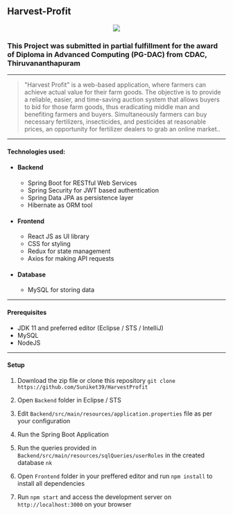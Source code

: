 ## Harvest-Profit

<p align="center">
  <a href="http://3.87.75.52:3000">
    <img src="https://drive.google.com/file/d/1nVhdyG9MBLaZ-og_lG24bJpddKCmXKbi/view?usp=share_link"/>
  </a>
</p>

### This Project was submitted in partial fulfillment for the award of Diploma in Advanced Computing (PG-DAC) from CDAC, Thiruvananthapuram

------------
>"Harvest Profit" is a web-based application, where farmers can achieve actual value for their farm goods. The 
objective is to provide a reliable, easier, and time-saving auction system that allows buyers to bid for those farm 
goods, thus eradicating middle man and benefiting farmers and buyers. Simultaneously farmers can buy 
necessary fertilizers, insecticides, and pesticides at reasonable prices, an opportunity for fertilizer dealers to 
grab an online market..

------------
#### Technologies used:
- #### Backend
    - Spring Boot for RESTful Web Services
    - Spring Security for JWT based authentication
    - Spring Data JPA as persistence layer
    - Hibernate as ORM tool
- #### Frontend
    - React JS as UI library
    - CSS for styling
    - Redux for state management
    - Axios for making API requests
- #### Database
    - MySQL for storing data

------------

#### Prerequisites
- JDK 11 and preferred editor (Eclipse / STS / IntelliJ)
- MySQL
- NodeJS

------------


#### Setup
1. Download the zip file or clone this repository
`git clone https://github.com/Suniket39/HarvestProfit`

2. Open `Backend` folder in Eclipse / STS
3. Edit `Backend/src/main/resources/application.properties` file as per your configuration
4. Run the Spring Boot Application
5. Run the queries provided in `Backend/src/main/resources/sqlQueries/userRoles` in the created database `nk`
5. Open `Frontend` folder in your preffered editor and run `npm install` to install all dependencies
6. Run `npm start` and access the development server on `http://localhost:3000` on your browser

